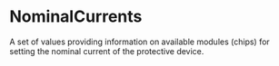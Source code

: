 NominalCurrents
===============

A set of values providing information on available modules (chips) for setting the nominal current of the protective device.
